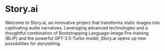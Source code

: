 # Story.ai
Welcome to Story.ai, an innovative project that transforms static images into captivating audio narratives. Leveraging advanced technologies and a thoughtful combination of Bootstrapping Language-Image Pre-training (BLIP) and the powerful GPT-3.5-Turbo model, Story.ai opens up new possibilities for storytelling.
